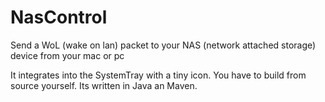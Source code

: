 # NasControl
Send a WoL (wake on lan) packet to your NAS (network attached storage) device from your mac or pc

It integrates into the SystemTray with a tiny icon. You have to build from source yourself.
Its written in Java an Maven.
